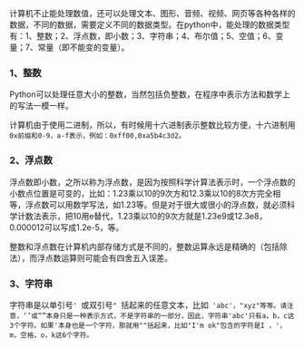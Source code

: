 计算机不止能处理数值，还可以处理文本、图形、音频、视频、网页等各种各样的数据，不同的数据，需要定义不同的数据类型。在python中，能处理的数据类型有：1、整数；2、浮点数，即小数；3、字符串；4、布尔值；5、空值；6、变量；7、常量（即不能变的变量）。

### 1、整数

Python可以处理任意大小的整数，当然包括负整数，在程序中表示方法和数学上的写法一模一样。

计算机由于使用二进制，所以，有时候用十六进制表示整数比较方便，十六进制用`0x前缀和0-9，a-f表示，例如：0xff00,0xa5b4c3d2。`

### 2、浮点数

浮点数即小数，之所以称为浮点数，是因为按照科学计算法表示时，一个浮点数的小数点位置是可变的，比如：1.23乘以10的9次方和12.3乘以10的8次方完全相等，浮点数可以用数学写法，如1.23等。但是对于很大或很小的浮点数，就必须科学计数法表示，把10用e替代，1.23乘以10的9次方就是1.23e9或12.3e8，0.000012可以写成1.2e-5，等。

整数和浮点数在计算机内部存储方式是不同的，整数运算永远是精确的（包括除法），而浮点数运算则可能会有四舍五入误差。

### 3、字符串

字符串是以单引号`' `或双引号`" `括起来的任意文本，比如` 'abc'，"xyz"等等。请注意，‘’或“”本身只是一种表示方式，不是字符串的一部分，因此，字符串'abc'只有a，b，c这3个字符。如果'本身也是一个字符，那就用""括起来，比如"I'm ok"包含的字符是I ，'，m，空格，o，k这6个字符。`


